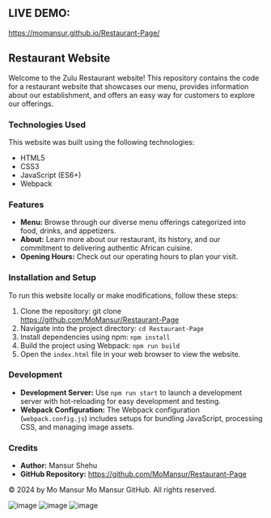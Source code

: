 ## LIVE DEMO: 
https://momansur.github.io/Restaurant-Page/

## Restaurant Website

Welcome to the Zulu Restaurant website! This repository contains the code for a restaurant website that showcases our menu, provides information about our establishment, and offers an easy way for customers to explore our offerings.

### Technologies Used
This website was built using the following technologies:
- HTML5
- CSS3
- JavaScript (ES6+)
- Webpack

### Features
- **Menu:** Browse through our diverse menu offerings categorized into food, drinks, and appetizers.
- **About:** Learn more about our restaurant, its history, and our commitment to delivering authentic African cuisine.
- **Opening Hours:** Check out our operating hours to plan your visit.

### Installation and Setup
To run this website locally or make modifications, follow these steps:
1. Clone the repository:
   git clone https://github.com/MoMansur/Restaurant-Page
2. Navigate into the project directory: `cd Restaurant-Page`
3. Install dependencies using npm: `npm install`
4. Build the project using Webpack: `npm run build`
5. Open the `index.html` file in your web browser to view the website.

### Development
- **Development Server:** Use `npm run start` to launch a development server with hot-reloading for easy development and testing.
- **Webpack Configuration:** The Webpack configuration (`webpack.config.js`) includes setups for bundling JavaScript, processing CSS, and managing image assets.

### Credits
- **Author:** Mansur Shehu
- **GitHub Repository:** https://github.com/MoMansur/Restaurant-Page



© 2024 by Mo Mansur
Mo Mansur GitHub. All rights reserved.

![image](https://github.com/MoMansur/Restaurant-Page/assets/58377731/87597f68-5456-4e26-a129-3c24f496f23c)
![image](https://github.com/MoMansur/Restaurant-Page/assets/58377731/f49f48bc-fe6e-459f-81b8-32614cd7d024)
![image](https://github.com/MoMansur/Restaurant-Page/assets/58377731/c3149cdb-a502-4fd3-8e0a-247f4d322318)



